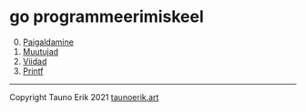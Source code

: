 # go programmeerimiskeel

0. [Paigaldamine](/0-paigaldamine.md)
1. [Muutujad](/1-muutujad.md)
2. [Viidad](/1-viidad.md)
3. [Printf](/1-printing.md)

___

Copyright Tauno Erik 2021 [taunoerik.art](https://taunoerik.art/)
